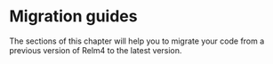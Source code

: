 # Migration guides

The sections of this chapter will help you to migrate your code from a previous version of Relm4 to the latest version.
